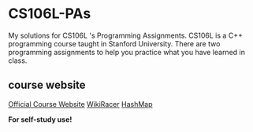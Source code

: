 # CS106L-PAs
My solutions for CS106L 's Programming Assignments.
CS106L is a C++ programming course taught in Stanford University.
There are two programming assignments to help you practice what you have learned in class.

## course website
[Official Course Website](http://web.stanford.edu/class/cs106l/index.html)
[WikiRacer](http://web.stanford.edu/class/cs106l/assignment2.html)
[HashMap](http://web.stanford.edu/class/cs106l/assignment3.html)

**For self-study use!**
